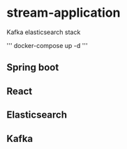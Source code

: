 # stream-application
Kafka elasticsearch stack

'''
docker-compose up -d
'''
## Spring boot 
## React
## Elasticsearch
## Kafka
